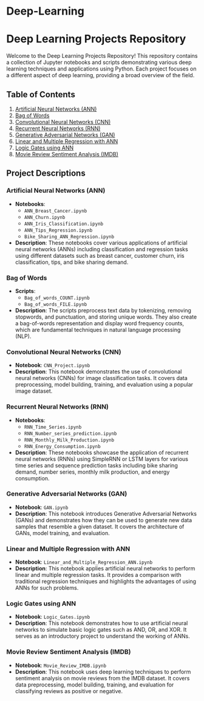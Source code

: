 # Deep-Learning

# Deep Learning Projects Repository

Welcome to the Deep Learning Projects Repository! This repository contains a collection of Jupyter notebooks and scripts demonstrating various deep learning techniques and applications using Python. Each project focuses on a different aspect of deep learning, providing a broad overview of the field.

## Table of Contents

1. [Artificial Neural Networks (ANN)](#artificial-neural-networks-ann)
2. [Bag of Words](#bag-of-words)
3. [Convolutional Neural Networks (CNN)](#convolutional-neural-networks-cnn)
4. [Recurrent Neural Networks (RNN)](#recurrent-neural-networks-rnn)
5. [Generative Adversarial Networks (GAN)](#generative-adversarial-networks-gan)
6. [Linear and Multiple Regression with ANN](#linear-and-multiple-regression-with-ann)
7. [Logic Gates using ANN](#logic-gates-using-ann)
8. [Movie Review Sentiment Analysis (IMDB)](#movie-review-sentiment-analysis-imdb)

## Project Descriptions

### Artificial Neural Networks (ANN)
- **Notebooks**:
  - `ANN_Breast_Cancer.ipynb`
  - `ANN_Churn.ipynb`
  - `ANN_Iris_Classification.ipynb`
  - `ANN_Tips_Regression.ipynb`
  - `Bike_Sharing_ANN_Regression.ipynb`
- **Description**: These notebooks cover various applications of artificial neural networks (ANNs) including classification and regression tasks using different datasets such as breast cancer, customer churn, iris classification, tips, and bike sharing demand.

### Bag of Words
- **Scripts**:
  - `Bag_of_words_COUNT.ipynb`
  - `Bag_of_words_FILE.ipynb`
- **Description**: The scripts preprocess text data by tokenizing, removing stopwords, and punctuation, and storing unique words. They also create a bag-of-words representation and display word frequency counts, which are fundamental techniques in natural language processing (NLP).

### Convolutional Neural Networks (CNN)
- **Notebook**: `CNN_Project.ipynb`
- **Description**: This notebook demonstrates the use of convolutional neural networks (CNNs) for image classification tasks. It covers data preprocessing, model building, training, and evaluation using a popular image dataset.

### Recurrent Neural Networks (RNN)
- **Notebooks**:
  - `RNN_Time_Series.ipynb`
  - `RNN_Number_series_prediction.ipynb`
  - `RNN_Monthly_Milk_Production.ipynb`
  - `RNN_Energy_Consumption.ipynb`
- **Description**: These notebooks showcase the application of recurrent neural networks (RNNs) using SimpleRNN or LSTM layers for various time series and sequence prediction tasks including bike sharing demand, number series, monthly milk production, and energy consumption.

### Generative Adversarial Networks (GAN)
- **Notebook**: `GAN.ipynb`
- **Description**: This notebook introduces Generative Adversarial Networks (GANs) and demonstrates how they can be used to generate new data samples that resemble a given dataset. It covers the architecture of GANs, model training, and evaluation.

### Linear and Multiple Regression with ANN
- **Notebook**: `Linear_and_Multiple_Regression_ANN.ipynb`
- **Description**: This notebook applies artificial neural networks to perform linear and multiple regression tasks. It provides a comparison with traditional regression techniques and highlights the advantages of using ANNs for such problems.

### Logic Gates using ANN
- **Notebook**: `Logic_Gates.ipynb`
- **Description**: This notebook demonstrates how to use artificial neural networks to simulate basic logic gates such as AND, OR, and XOR. It serves as an introductory project to understand the working of ANNs.

### Movie Review Sentiment Analysis (IMDB)
- **Notebook**: `Movie_Review_IMDB.ipynb`
- **Description**: This notebook uses deep learning techniques to perform sentiment analysis on movie reviews from the IMDB dataset. It covers data preprocessing, model building, training, and evaluation for classifying reviews as positive or negative.

